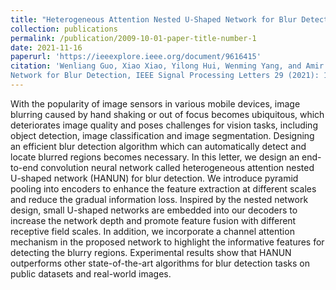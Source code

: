 ```yaml
---
title: "Heterogeneous Attention Nested U-Shaped Network for Blur Detection"
collection: publications
permalink: /publication/2009-10-01-paper-title-number-1
date: 2021-11-16
paperurl: 'https://ieeexplore.ieee.org/document/9616415'
citation: 'Wenliang Guo, Xiao Xiao, Yilong Hui, Wenming Yang, and Amir Sadovnik, Heterogeneous Attention Nested U-Shaped
Network for Blur Detection, IEEE Signal Processing Letters 29 (2021): 140-144.'
---
```

With the popularity of image sensors in various mobile devices, image blurring caused by hand shaking or out of focus becomes ubiquitous, which deteriorates image quality and poses challenges for vision tasks, including object detection, image classification and image segmentation. Designing an efficient blur detection algorithm which can automatically detect and locate blurred regions becomes necessary. In this letter, we design an end-to-end convolution neural network called heterogeneous attention nested U-shaped network (HANUN) for blur detection. We introduce pyramid pooling into encoders to enhance the feature extraction at different scales and reduce the gradual information loss. Inspired by the nested network design, small U-shaped networks are embedded into our decoders to increase the network depth and promote feature fusion with different receptive field scales. In addition, we incorporate a channel attention mechanism in the proposed network to highlight the informative features for detecting the blurry regions. Experimental results show that HANUN outperforms other state-of-the-art algorithms for blur detection tasks on public datasets and real-world images.